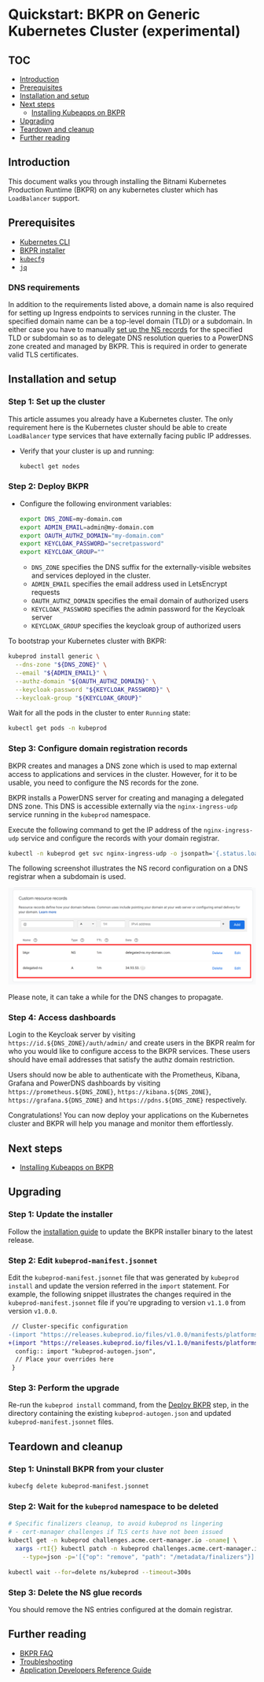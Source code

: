 # Quickstart: BKPR on Generic Kubernetes Cluster (experimental)

## TOC

- [Introduction](#introduction)
- [Prerequisites](#prerequisites)
- [Installation and setup](#installation-and-setup)
- [Next steps](#next-steps)
  + [Installing Kubeapps on BKPR](kubeapps-on-bkpr.md)
- [Upgrading](#upgrading)
- [Teardown and cleanup](#teardown-and-cleanup)
- [Further reading](#further-reading)

## Introduction

This document walks you through installing the Bitnami Kubernetes Production Runtime (BKPR) on any kubernetes cluster which has `LoadBalancer` support.

## Prerequisites

* [Kubernetes CLI](https://kubernetes.io/docs/tasks/tools/install-kubectl/)
* [BKPR installer](install.md)
* [`kubecfg`](https://github.com/ksonnet/kubecfg/releases)
* [`jq`](https://stedolan.github.io/jq/)

### DNS requirements

In addition to the requirements listed above, a domain name is also required for setting up Ingress endpoints to services running in the cluster. The specified domain name can be a top-level domain (TLD) or a subdomain. In either case you have to manually [set up the NS records](#step-3-configure-domain-registration-records) for the specified TLD or subdomain so as to delegate DNS resolution queries to a PowerDNS zone created and managed by BKPR.  This is required in order to generate valid TLS certificates.

## Installation and setup

### Step 1: Set up the cluster

This article assumes you already have a Kubernetes cluster. The only requirement here is the Kubernetes cluster should be able to create `LoadBalancer` type services that have externally facing public IP addresses.

* Verify that your cluster is up and running:

  ```bash
  kubectl get nodes
  ```

### Step 2: Deploy BKPR

* Configure the following environment variables:

  ```bash
  export DNS_ZONE=my-domain.com
  export ADMIN_EMAIL=admin@my-domain.com
  export OAUTH_AUTHZ_DOMAIN="my-domain.com"
  export KEYCLOAK_PASSWORD="secretpassword"
  export KEYCLOAK_GROUP=""
  ```

  - `DNS_ZONE` specifies the DNS suffix for the externally-visible websites and services deployed in the cluster.
  - `ADMIN_EMAIL` specifies the email address used in LetsEncrypt requests
  - `OAUTH_AUTHZ_DOMAIN` specifies the email domain of authorized users
  - `KEYCLOAK_PASSWORD` specifies the admin password for the Keycloak server
  - `KEYCLOAK_GROUP` specifies the keycloak group of authorized users

To bootstrap your Kubernetes cluster with BKPR:

  ```bash
  kubeprod install generic \
    --dns-zone "${DNS_ZONE}" \
    --email "${ADMIN_EMAIL}" \
    --authz-domain "${OAUTH_AUTHZ_DOMAIN}" \
    --keycloak-password "${KEYCLOAK_PASSWORD}" \
    --keycloak-group "${KEYCLOAK_GROUP}"
  ```

Wait for all the pods in the cluster to enter `Running` state:

  ```bash
  kubectl get pods -n kubeprod
  ```

### Step 3: Configure domain registration records

BKPR creates and manages a DNS zone which is used to map external access to applications and services in the cluster. However, for it to be usable, you need to configure the NS records for the zone.

BKPR installs a PowerDNS server for creating and managing a delegated DNS zone. This DNS is accessible externally via the `nginx-ingress-udp` service running in the `kubeprod` namespace.

Execute the following command to get the IP address of the `nginx-ingress-udp` service and configure the records with your domain registrar.

  ```bash
  kubectl -n kubeprod get svc nginx-ingress-udp -o jsonpath='{.status.loadBalancer.ingress[0].ip}'
  ```

The following screenshot illustrates the NS record configuration on a DNS registrar when a subdomain is used.

![Google Domains NS Configuration for subdomain](images/google-domains-generic-zone-ns-config.png)

Please note, it can take a while for the DNS changes to propagate.

### Step 4: Access dashboards

Login to the Keycloak server by visiting `https://id.${DNS_ZONE}/auth/admin/` and create users in the BKPR realm for who you would like to configure access to the BKPR services. These users should have email addresses that satisfy the authz domain restriction.

Users should now be able to authenticate with the Prometheus, Kibana, Grafana and PowerDNS dashboards by visiting `https://prometheus.${DNS_ZONE}`, `https://kibana.${DNS_ZONE}`, `https://grafana.${DNS_ZONE}` and `https://pdns.${DNS_ZONE}` respectively.

Congratulations! You can now deploy your applications on the Kubernetes cluster and BKPR will help you manage and monitor them effortlessly.

## Next steps

- [Installing Kubeapps on BKPR](kubeapps-on-bkpr.md)

## Upgrading

### Step 1: Update the installer

Follow the [installation guide](install.md) to update the BKPR installer binary to the latest release.

### Step 2: Edit `kubeprod-manifest.jsonnet`

Edit the `kubeprod-manifest.jsonnet` file that was generated by `kubeprod install` and update the version referred in the `import` statement. For example, the following snippet illustrates the changes required in the `kubeprod-manifest.jsonnet` file if you're upgrading to version `v1.1.0` from version `v1.0.0`.

```diff
 // Cluster-specific configuration
-(import "https://releases.kubeprod.io/files/v1.0.0/manifests/platforms/generic.jsonnet") {
+(import "https://releases.kubeprod.io/files/v1.1.0/manifests/platforms/generic.jsonnet") {
  config:: import "kubeprod-autogen.json",
  // Place your overrides here
 }
```

### Step 3: Perform the upgrade

Re-run the `kubeprod install` command, from the [Deploy BKPR](#step-2-deploy-bkpr) step, in the directory containing the existing `kubeprod-autogen.json` and updated `kubeprod-manifest.jsonnet` files.

## Teardown and cleanup

### Step 1: Uninstall BKPR from your cluster

  ```bash
  kubecfg delete kubeprod-manifest.jsonnet
  ```

### Step 2: Wait for the `kubeprod` namespace to be deleted

  ```bash
  # Specific finalizers cleanup, to avoid kubeprod ns lingering
  # - cert-manager challenges if TLS certs have not been issued
  kubectl get -n kubeprod challenges.acme.cert-manager.io -oname| \
    xargs -rtI{} kubectl patch -n kubeprod challenges.acme.cert-manager.io {} \
      --type=json -p='[{"op": "remove", "path": "/metadata/finalizers"}]'
  ```

  ```bash
  kubectl wait --for=delete ns/kubeprod --timeout=300s
  ```

### Step 3: Delete the NS glue records

You should remove the NS entries configured at the domain registrar.

## Further reading

- [BKPR FAQ](FAQ.md)
- [Troubleshooting](troubleshooting.md)
- [Application Developers Reference Guide](application-developers-reference-guide.md)
